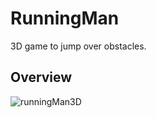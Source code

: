 # RunningMan

3D game to jump over obstacles.

## Overview

![runningMan3D](https://user-images.githubusercontent.com/43827399/68989023-26aa3d00-07fe-11ea-88b0-f50e9327b50d.gif)
